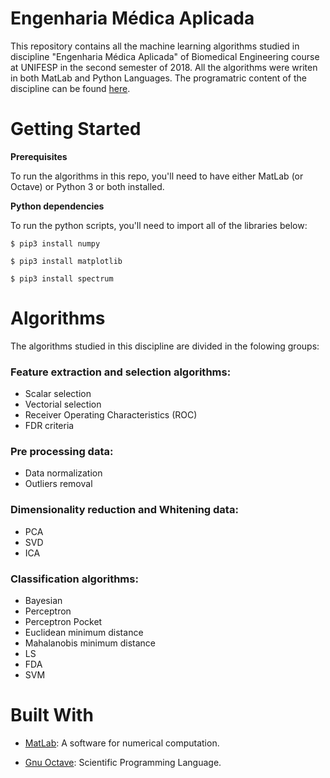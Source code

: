 # Engenharia Médica Aplicada

This repository contains all the machine learning algorithms studied in discipline "Engenharia Médica Aplicada" of Biomedical Engineering course at UNIFESP in the second semester of 2018. All the algorithms were writen in both MatLab and Python Languages. The programatric content of the discipline can be found [here](https://unifesp.br/campus/sjc/images/SJC/03-GRADUCAO/UC/Engenharia_Medica_Aplicada.pdf).

# Getting Started

**Prerequisites**

To run the algorithms in this repo, you'll need to have either MatLab (or Octave) or Python 3 or both installed.

**Python dependencies**

To run the python scripts, you'll need to import all of the libraries below:

	$ pip3 install numpy
  
	$ pip3 install matplotlib
  
	$ pip3 install spectrum

# Algorithms

The algorithms studied in this discipline are divided in the folowing groups:

### Feature extraction and selection algorithms:

- Scalar selection 
- Vectorial selection
- Receiver Operating Characteristics (ROC)
- FDR criteria

### Pre processing data:

- Data normalization
- Outliers removal

### Dimensionality reduction and Whitening data:

- PCA
- SVD
- ICA

### Classification algorithms:

- Bayesian
- Perceptron
- Perceptron Pocket
- Euclidean minimum distance
- Mahalanobis minimum distance
- LS
- FDA
- SVM

# Built With

- [MatLab](https://www.mathworks.com): A software for numerical computation.

- [Gnu Octave](https://www.gnu.org/software/octave/): Scientific Programming Language.
